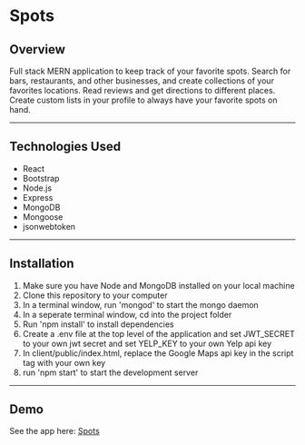 # Spots

## Overview
Full stack MERN application to keep track of your favorite spots. Search for bars, restaurants, and other businesses, and create collections of your favorites locations. Read reviews and get directions to different places. Create custom lists in your profile to always have your favorite spots on hand.

--- 

## Technologies Used
* React 
* Bootstrap
* Node.js
* Express
* MongoDB
* Mongoose
* jsonwebtoken

---

## Installation
1. Make sure you have Node and MongoDB installed on your local machine
2. Clone this repository to your computer
3. In a terminal window, run 'mongod' to start the mongo daemon
4. In a seperate terminal window, cd into the project folder
5. Run 'npm install' to install dependencies
6. Create a .env file at the top level of the application and set JWT_SECRET to your own jwt secret and set YELP_KEY to your own Yelp api key
7. In client/public/index.html, replace the Google Maps api key in the script tag with your own key
8. run 'npm start' to start the development server

---

## Demo
See the app here: <a href="#">Spots</a>